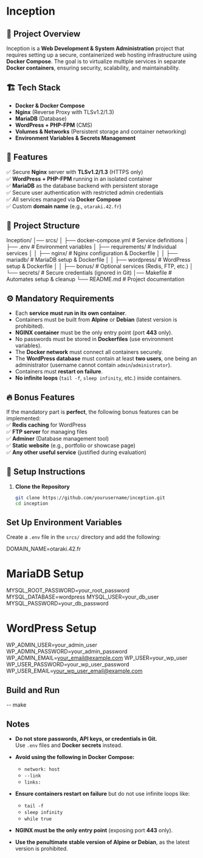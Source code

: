 # Inception

## 📌 Project Overview
Inception is a **Web Development & System Administration** project that requires setting up a secure, containerized web hosting infrastructure using **Docker Compose**. The goal is to virtualize multiple services in separate **Docker containers**, ensuring security, scalability, and maintainability.  

## 🏗️ Tech Stack
- **Docker & Docker Compose**  
- **Nginx** (Reverse Proxy with TLSv1.2/1.3)  
- **MariaDB** (Database)  
- **WordPress + PHP-FPM** (CMS)  
- **Volumes & Networks** (Persistent storage and container networking)  
- **Environment Variables & Secrets Management**  

## 🚀 Features
✅ Secure **Nginx** server with **TLSv1.2/1.3** (HTTPS only)  
✅ **WordPress + PHP-FPM** running in an isolated container  
✅ **MariaDB** as the database backend with persistent storage  
✅ Secure user authentication with restricted admin credentials  
✅ All services managed via **Docker Compose**  
✅ Custom **domain name** (e.g., `otaraki.42.fr`)

## 📂 Project Structure

Inception/
│── srcs/
│   ├── docker-compose.yml   # Service definitions
│   ├── .env                 # Environment variables
│   ├── requirements/        # Individual services
│   │   ├── nginx/           # Nginx configuration & Dockerfile
│   │   ├── mariadb/         # MariaDB setup & Dockerfile
│   │   ├── wordpress/       # WordPress setup & Dockerfile
│   │   ├── bonus/           # Optional services (Redis, FTP, etc.)
│   └── secrets/             # Secure credentials (ignored in Git)
│── Makefile                 # Automates setup & cleanup
└── README.md                # Project documentation

## ⚙️ Mandatory Requirements
- Each **service must run in its own container**.  
- Containers must be built from **Alpine** or **Debian** (latest version is prohibited).  
- **NGINX container** must be the only entry point (port **443** only).  
- No passwords must be stored in **Dockerfiles** (use environment variables).  
- The **Docker network** must connect all containers securely.  
- The **WordPress database** must contain at least **two users**, one being an administrator (username cannot contain `admin`/`administrator`).  
- Containers must **restart on failure**.  
- **No infinite loops** (`tail -f`, `sleep infinity`, etc.) inside containers.  

## 🔥 Bonus Features
If the mandatory part is **perfect**, the following bonus features can be implemented:  
✅ **Redis caching** for WordPress  
✅ **FTP server** for managing files  
✅ **Adminer** (Database management tool)  
✅ **Static website** (e.g., portfolio or showcase page)  
✅ **Any other useful service** (justified during evaluation)  

## 🔧 Setup Instructions
1. **Clone the Repository**  
   ```bash
   git clone https://github.com/yourusername/inception.git
   cd inception

## Set Up Environment Variables
Create a `.env` file in the `srcs/` directory and add the following:

DOMAIN_NAME=otaraki.42.fr

# MariaDB Setup
MYSQL_ROOT_PASSWORD=your_root_password
MYSQL_DATABASE=wordpress
MYSQL_USER=your_db_user
MYSQL_PASSWORD=your_db_password

# WordPress Setup
WP_ADMIN_USER=your_admin_user
WP_ADMIN_PASSWORD=your_admin_password
WP_ADMIN_EMAIL=your_email@example.com
WP_USER=your_wp_user
WP_USER_PASSWORD=your_wp_user_password
WP_USER_EMAIL=your_wp_user_email@example.com

## Build and Run
  -- make

## Notes
- **Do not store passwords, API keys, or credentials in Git.**  
  Use `.env` files and **Docker secrets** instead.
  
- **Avoid using the following in Docker Compose:**  
  - `network: host`
  - `--link`
  - `links:`
  
- **Ensure containers restart on failure** but do not use infinite loops like:  
  - `tail -f`
  - `sleep infinity`
  - `while true`

- **NGINX must be the only entry point** (exposing port **443** only).

- **Use the penultimate stable version of Alpine or Debian**, as the latest version is prohibited.


